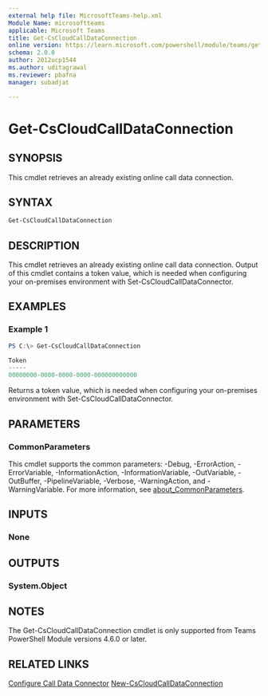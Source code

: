 ```yaml
---
external help file: MicrosoftTeams-help.xml
Module Name: microsoftteams
applicable: Microsoft Teams
title: Get-CsCloudCallDataConnection
online version: https://learn.microsoft.com/powershell/module/teams/get-cscloudcalldataconnection
schema: 2.0.0
author: 2012ucp1544
ms.author: uditagrawal
ms.reviewer: pbafna
manager: subadjat

---
```


# Get-CsCloudCallDataConnection

## SYNOPSIS
This cmdlet retrieves an already existing online call data connection.

## SYNTAX

```powershell
Get-CsCloudCallDataConnection
```

## DESCRIPTION
This cmdlet retrieves an already existing online call data connection. Output of this cmdlet contains a token value, which is needed when configuring your on-premises environment with Set-CsCloudCallDataConnector.

## EXAMPLES

### Example 1
```powershell
PS C:\> Get-CsCloudCallDataConnection

Token
-----
00000000-0000-0000-0000-000000000000
```

Returns a token value, which is needed when configuring your on-premises environment with Set-CsCloudCallDataConnector.

## PARAMETERS

### CommonParameters
This cmdlet supports the common parameters: -Debug, -ErrorAction, -ErrorVariable, -InformationAction, -InformationVariable, -OutVariable, -OutBuffer, -PipelineVariable, -Verbose, -WarningAction, and -WarningVariable. For more information, see [about_CommonParameters](https://go.microsoft.com/fwlink/?LinkID=113216).

## INPUTS

### None

## OUTPUTS

### System.Object

## NOTES

The Get-CsCloudCallDataConnection cmdlet is only supported from Teams PowerShell Module versions 4.6.0 or later.

## RELATED LINKS

[Configure Call Data Connector](/skypeforbusiness/hybrid/configure-call-data-connector)
[New-CsCloudCallDataConnection](New-CsCloudCallDataConnection.md)
